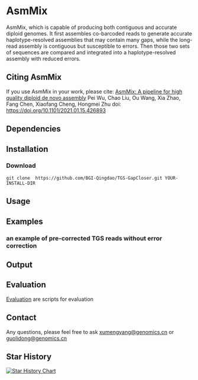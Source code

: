 # AsmMix

AsmMix, which is capable of producing both contiguous and accurate diploid genomes. It first assembles co-barcoded reads to generate accurate haplotype-resolved assemblies that may contain many gaps, while the long-read assembly is contiguous but susceptible to errors. Then those two sets of sequences are compared and integrated into a haplotype-resolved assembly with reduced errors. 


## Citing AsmMix
If you use AsmMix in your work, please cite:
[AsmMix: A pipeline for high quality diploid de novo assembly](https://www.biorxiv.org/content/10.1101/2021.01.15.426893v1)
Pei Wu, Chao Liu, Ou Wang, Xia Zhao, Fang Chen, Xiaofang Cheng, Hongmei Zhu
doi: https://doi.org/10.1101/2021.01.15.426893

## Dependencies


## Installation

### Download 
```
git clone  https://github.com/BGI-Qingdao/TGS-GapCloser.git YOUR-INSTALL-DIR
```

## Usage 

## Examples
### an example of pre-corrected TGS reads without error correction 


## Output


## Evaluation
[Evaluation](https://github.com/BGI-biotools/AsmMix/tree/main/Evaluation) are scripts for evaluation

## Contact
Any questions, please feel free to ask xumengyang@genomics.cn or guolidong@genomics.cn

## Star History

[![Star History Chart](https://api.star-history.com/svg?repos=BGI-tianjin-dev/AsmMix&type=Date)](https://star-history.com/#BGI-tianjin-dev/AsmMix&Date)


